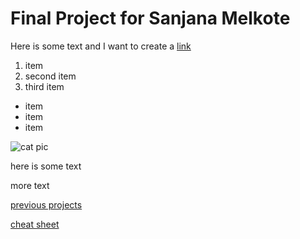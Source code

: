 # Final Project for Sanjana Melkote

Here is some text and I want to create a [link](https://wikipedia.org)

1. item
2. second item
3. third item

* item
* item
* item

![cat pic](https://placekitten.com/400/300)

here is some text

more text

[previous projects](http://paldhous.github.io/ucbdataviz/2017/index.html)

[cheat sheet](https://github.com/adam-p/markdown-here/wiki/Markdown-Cheatsheet)
